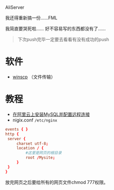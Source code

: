 AliServer

我还得重新搞一份……FML

我简直要哭死啦……
好不容易写的东西都没有了……

> 下次push完毕一定要去看看有没有成功的push

# 软件
* [winscp](https://winscp.net/eng/index.php) （文件传输）


# 教程
* [在阿里云上安装MySQL并配置远程连接](https://blog.csdn.net/ldx19980108/article/details/80343904)
* nigix.conf
`/etc/nginx`
```conf
events { }
http {
 server {
     charset utf-8;
     location / {
         #这里是网页的根目录
         root /Mysite; 
     }
 }      
}
```

放完网页之后要给所有的网页文件chmod 777权限。